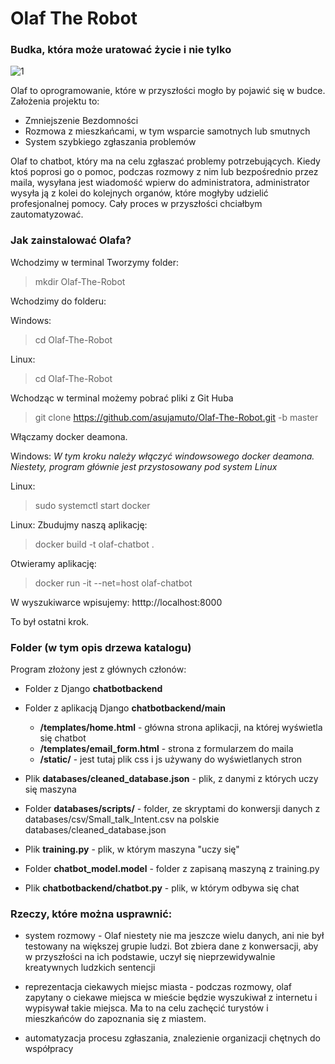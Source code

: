 # Olaf The Robot 
### Budka, która może uratować życie i nie tylko

![1](https://user-images.githubusercontent.com/67243090/196067579-960d1197-0994-4b64-ab6e-1114f5fc074e.png)


Olaf to oprogramowanie, które w przyszłości mogło by pojawić się w budce. 
Założenia projektu to:
- Zmniejszenie Bezdomności
- Rozmowa z mieszkańcami, w tym wsparcie samotnych lub smutnych
- System szybkiego zgłaszania problemów


Olaf to chatbot, który ma na celu zgłaszać problemy potrzebujących. Kiedy ktoś poprosi go o pomoc, podczas rozmowy z nim lub bezpośrednio przez maila, wysyłana jest wiadomość wpierw do administratora, administrator wysyła ją z kolei do kolejnych organów, które mogłyby udzielić profesjonalnej pomocy. Cały proces w przyszłości chciałbym zautomatyzować.

### Jak zainstalować Olafa?

Wchodzimy w terminal
Tworzymy folder:

> mkdir Olaf-The-Robot

Wchodzimy do folderu:

Windows:
> cd Olaf-The-Robot

Linux:
> cd Olaf-The-Robot

Wchodząc w terminal możemy pobrać pliki z Git Huba
> git clone https://github.com/asujamuto/Olaf-The-Robot.git -b master

Włączamy docker deamona.

Windows:
*W tym kroku należy włączyć windowsowego docker deamona. Niestety, program głównie jest przystosowany pod system Linux*

Linux:
>sudo systemctl start docker 

Linux:
Zbudujmy naszą aplikację:
> docker build -t olaf-chatbot .

Otwieramy aplikację:
> docker run -it --net=host olaf-chatbot

W wyszukiwarce wpisujemy: htttp://localhost:8000

To był ostatni krok.



### Folder (w tym opis drzewa katalogu)

Program złożony jest z głównych członów:
- Folder z Django **chatbotbackend**
- Folder z aplikacją Django **chatbotbackend/main**
	- **/templates/home.html** - główna strona aplikacji, na której wyświetla się chatbot
	- **/templates/email_form.html** - strona z formularzem do maila
	- **/static/** - jest tutaj plik css i js używany do wyświetlanych stron


- Plik **databases/cleaned_database.json** - plik, z danymi z których uczy się maszyna
- Folder **databases/scripts/** - folder, ze skryptami do konwersji danych z databases/csv/Small_talk_Intent.csv na polskie databases/cleaned_database.json
- Plik **training.py** - plik, w którym maszyna "uczy się"
- Folder **chatbot_model.model** - folder z zapisaną maszyną z training.py
- Plik **chatbotbackend/chatbot.py** - plik, w którym odbywa się chat


### Rzeczy, które można usprawnić:
- system rozmowy - Olaf niestety nie ma jeszcze wielu danych, ani nie był testowany na większej grupie ludzi. Bot zbiera dane z konwersacji, aby w przyszłości na ich podstawie, uczył się nieprzewidywalnie kreatywnych ludzkich sentencji

- reprezentacja ciekawych miejsc miasta - podczas rozmowy, olaf zapytany o ciekawe miejsca w mieście będzie wyszukiwał z internetu i wypisywał takie miejsca. Ma to na celu zachęcić turystów i mieszkańców do zapoznania się z miastem.

- automatyzacja procesu zgłaszania, znalezienie organizacji chętnych do współpracy



